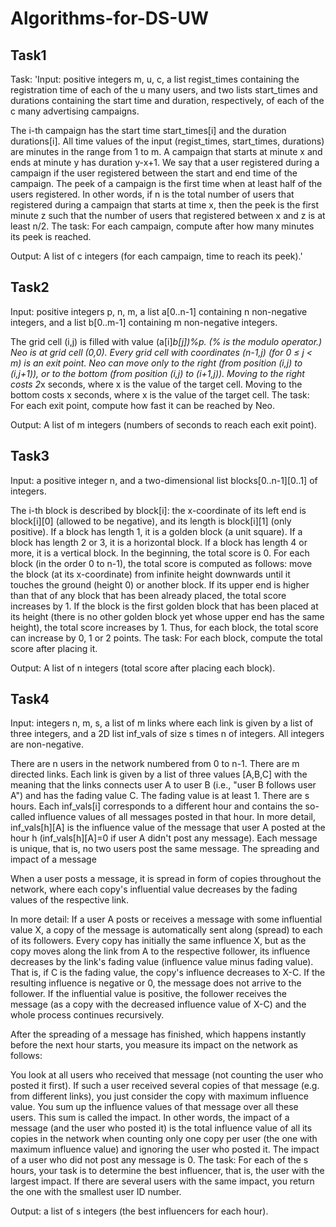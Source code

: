 # Algorithms-for-DS-UW

## Task1
Task:
'Input: positive integers m, u, c, a list regist_times containing the registration time of each of the u many users, and two lists start_times and durations containing the start time and duration, respectively, of each of the c many advertising campaigns.

The i-th campaign has the start time start_times[i] and the duration durations[i].
All time values of the input (regist_times, start_times, durations) are minutes in the range from 1 to m.
A campaign that starts at minute x and ends at minute y has duration y-x+1.
We say that a user registered during a campaign if the user registered between the start and end time of the campaign.
The peek of a campaign is the first time when at least half of the users registered. In other words, if n is the total number of users that registered during a campaign that starts at time x, then the peek is the first minute z such that the number of users that registered between x and z is at least n/2.
The task: For each campaign, compute after how many minutes its peek is reached.

Output: A list of c integers (for each campaign, time to reach its peek).'


## Task2
Input: positive integers p, n, m, a list a[0..n-1] containing n non-negative integers, and a list b[0..m-1] containing m non-negative integers.

The grid cell (i,j) is filled with value (a[i]*b[j])%p. (% is the modulo operator.)
Neo is at grid cell (0,0).
Every grid cell with coordinates (n-1,j) (for 0 ≤ j < m) is an exit point.
Neo can move only to the right (from position (i,j) to (i,j+1)), or to the bottom (from position (i,j) to (i+1,j)).
Moving to the right costs 2*x seconds, where x is the value of the target cell.
Moving to the bottom costs x seconds, where x is the value of the target cell.
The task: For each exit point, compute how fast it can be reached by Neo.

Output: A list of m integers (numbers of seconds to reach each exit point).


## Task3
Input: a positive integer n, and a two-dimensional list blocks[0..n-1][0..1] of integers.

The i-th block is described by block[i]: the x-coordinate of its left end is block[i][0] (allowed to be negative), and its length is block[i][1] (only positive).
If a block has length 1, it is a golden block (a unit square).
If a block has length 2 or 3, it is a horizontal block.
If a block has length 4 or more, it is a vertical block.
In the beginning, the total score is 0.
For each block (in the order 0 to n-1), the total score is computed as follows: move the block (at its x-coordinate) from infinite height downwards until it touches the ground (height 0) or another block.
If its upper end is higher than that of any block that has been already placed, the total score increases by 1.
If the block is the first golden block that has been placed at its height (there is no other golden block yet whose upper end has the same height), the total score increases by 1.
Thus, for each block, the total score can increase by 0, 1 or 2 points.
The task: For each block, compute the total score after placing it.

Output: A list of n integers (total score after placing each block).


## Task4
Input: integers n, m, s, a list of m links where each link is given by a list of three integers, and a 2D list inf_vals of size s times n of integers. All integers are non-negative.

There are n users in the network numbered from 0 to n-1.
There are m directed links. Each link is given by a list of three values [A,B,C] with the meaning that the links connects user A to user B (i.e., "user B follows user A") and has the fading value C. The fading value is at least 1.
There are s hours. Each inf_vals[i] corresponds to a different hour and contains the so-called influence values of all messages posted in that hour. In more detail, inf_vals[h][A] is the influence value of the message that user A posted at the hour h (inf_vals[h][A]=0 if user A didn't post any message).
Each message is unique, that is, no two users post the same message.
The spreading and impact of a message

When a user posts a message, it is spread in form of copies throughout the network, where each copy's influential value decreases by the fading values of the respective link.

In more detail: If a user A posts or receives a message with some influential value X, a copy of the message is automatically sent along (spread) to each of its followers. Every copy has initially the same influence X, but as the copy moves along the link from A to the respective follower, its influence decreases by the link's fading value (influence value minus fading value). That is, if C is the fading value, the copy's influence decreases to X-C. If the resulting influence is negative or 0, the message does not arrive to the follower. If the influential value is positive, the follower receives the message (as a copy with the decreased influence value of X-C) and the whole process continues recursively.

After the spreading of a message has finished, which happens instantly before the next hour starts, you measure its impact on the network as follows:

You look at all users who received that message (not counting the user who posted it first).
If such a user received several copies of that message (e.g. from different links), you just consider the copy with maximum influence value.
You sum up the influence values of that message over all these users. This sum is called the impact. In other words, the impact of a message (and the user who posted it) is the total influence value of all its copies in the network when counting only one copy per user (the one with maximum influence value) and ignoring the user who posted it.
The impact of a user who did not post any message is 0.
The task: For each of the s hours, your task is to determine the best influencer, that is, the user with the largest impact. If there are several users with the same impact, you return the one with the smallest user ID number.

Output: a list of s integers (the best influencers for each hour).
